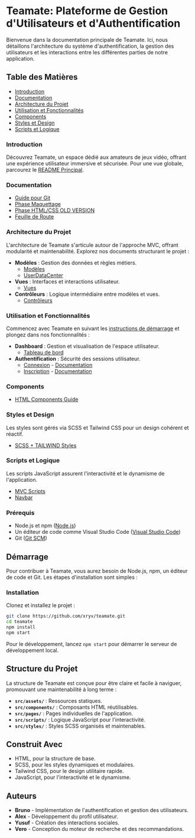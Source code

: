 # Teamate: Plateforme de Gestion d'Utilisateurs et d'Authentification

Bienvenue dans la documentation principale de Teamate. Ici, nous détaillons l'architecture du système d'authentification, la gestion des utilisateurs et les interactions entre les différentes parties de notre application.

## Table des Matières
- [Introduction](#introduction)
- [Documentation](#documentation)
- [Architecture du Projet](#architecture-du-projet)
- [Utilisation et Fonctionnalités](#utilisation-et-fonctionnalités)
- [Components](#styles-et-design)
- [Styles et Design](#styles-et-design)
- [Scripts et Logique](#scripts-et-logique)

### Introduction
Découvrez Teamate, un espace dédié aux amateurs de jeux vidéo, offrant une expérience utilisateur immersive et sécurisée. Pour une vue globale, parcourez le [README Principal](./README.md).

### Documentation
- [Guide pour Git](./docs/guide_git.md)
- [Phase Maquettage](./docs/maquettage.md)
- [Phase HTML/CSS OLD VERSION](./docs/html_css_oldversion.md)
- [Feuille de Route](./docs/ROADMAP.md)

### Architecture du Projet
L'architecture de Teamate s'articule autour de l'approche MVC, offrant modularité et maintenabilité. Explorez nos documents structurant le projet :

- **Modèles** : Gestion des données et règles métiers.
  - [Modèles](./src/scripts/js/models/models.md)
  - [UserDataCenter](./src/scripts/js/models/userDataCenter.js)
- **Vues** : Interfaces et interactions utilisateur.
  - [Vues](./src/scripts/js/views/views.md)
- **Contrôleurs** : Logique intermédiaire entre modèles et vues.
  - [Contrôleurs](./src/scripts/js/controllers/controllers.md)

### Utilisation et Fonctionnalités
Commencez avec Teamate en suivant les [instructions de démarrage](#démarrage) et plongez dans nos fonctionnalités :

- **Dashboard** : Gestion et visualisation de l'espace utilisateur.
  - [Tableau de bord](./src/pages/dashboard/dashboard.html)
- **Authentification** : Sécurité des sessions utilisateur.
  - [Connexion](./src/pages/login/login.html) - [Documentation](./src/pages/login/login.md)
  - [Inscription](./src/pages/register/register.html) - [Documentation](./src/pages/register/register.md)

### Components
  - [HTML Components Guide](./src/components/README.md)

### Styles et Design
Les styles sont gérés via SCSS et Tailwind CSS pour un design cohérent et réactif.
- [SCSS + TAILWIND Styles](./src/styles/README.MD)

### Scripts et Logique
Les scripts JavaScript assurent l'interactivité et le dynamisme de l'application.
- [MVC Scripts](./src/scripts/js/js.md)
- [Navbar](./src/scripts/navbar.js)


### Prérequis
- Node.js et npm ([Node.js](https://nodejs.org/))
- Un éditeur de code comme Visual Studio Code ([Visual Studio Code](https://code.visualstudio.com/))
- Git ([Git SCM](https://git-scm.com/))

## Démarrage
Pour contribuer à Teamate, vous aurez besoin de Node.js, npm, un éditeur de code et Git. Les étapes d'installation sont simples :

### Installation
Clonez et installez le projet :
```bash
git clone https://github.com/xryv/teamate.git
cd teamate
npm install
npm start
```

Pour le développement, lancez `npm start` pour démarrer le serveur de développement local.

## Structure du Projet
La structure de Teamate est conçue pour être claire et facile à naviguer, promouvant une maintenabilité à long terme :

- **`src/assets/`** : Ressources statiques.
- **`src/components/`** : Composants HTML réutilisables.
- **`src/pages/`** : Pages individuelles de l'application.
- **`src/scripts/`** : Logique JavaScript pour l'interactivité.
- **`src/styles/`** : Styles SCSS organisés et maintenables.

## Construit Avec
- HTML, pour la structure de base.
- SCSS, pour les styles dynamiques et modulaires.
- Tailwind CSS, pour le design utilitaire rapide.
- JavaScript, pour l'interactivité et le dynamisme.

## Auteurs 
- **Bruno** - Implémentation de l'authentification et gestion des utilisateurs.
- **Alex** - Développement du profil utilisateur.
- **Yusuf** - Création des interactions sociales.
- **Vero** - Conception du moteur de recherche et des recommandations.




